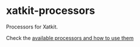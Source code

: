 # xatkit-processors
Processors for Xatkit.

Check the [available processors and how to use them](https://github.com/xatkit-bot-platform/xatkit/wiki/Processors)
